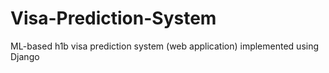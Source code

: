 # Visa-Prediction-System
ML-based h1b visa prediction system (web application) implemented using Django
